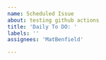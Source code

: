 ```yaml
---
name: Scheduled Issue
about: testing github actions
title: 'Daily To DO: '
labels: ''
assignees: 'MatBenfield'

---
```


